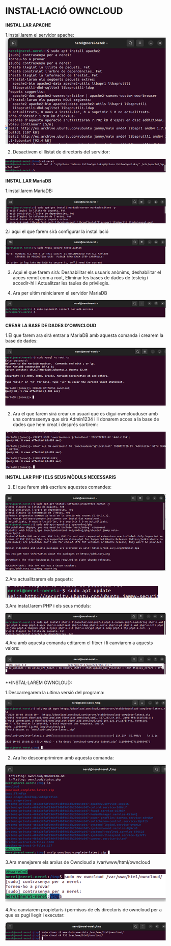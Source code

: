 # INSTAL·LACIÓ OWNCLOUD

**INSTAL.LAR APACHE** 

1.instal.larem el servidor apache:
![](FOTO1.png)

2. Desactivem el llistat de directoris del servidor:

![](FOTO5.png)

**INSTAL.LAR MariaDB**

1.instal.larem MariaDB:

![](FOTO6.png)

2.i aqui el que farem sirà configurar la instal.lació

![](FOTO7.png)

3. Aqui el que farem sirà:
Deshabilitar els usuaris anònims, deshabilitar el acces remot com a root, Eliminar les bases de dades de testeig i accedir-hi i Actualitzar les taules de privilegis.



4. Ara per ultim reiniciarem el servidor MariaDB

![](FOTO8.png)

**CREAR LA BASE DE DADES D'OWNCLOUD**

1.El que farem ara sirà entrar a MariaDB amb aquesta comanda i crearem la base de dades:

![](FOTO9.png)

2. Ara el que farem sirà crear un usuari que es digui ownclouduser amb una contrassenya que sirà Admin1234 i li donarem acces a la base de dades que hem creat i després sortirem:

![](FOTO10.png)

**INSTAL.LAR PHP I ELS SEUS MÒDULS NECESSARIS**

1. El que farem sirà escriure aquestes comandes:

![](FOTO11.png)

2.Ara actualitzarem els paquets:

![](FOTO12.png)

3.Ara instal.larem PHP i els seus mòduls:

![](FOTO13.png)

4.Ara amb aquesta comanda editarem el fitxer i li canviarem a aquests valors:

![](FOTO15.png)

**INSTAL·LAREM OWNCLOUD:

1.Descarregarem la ultima versió del programa:

![](FOTO16.png)

2. Ara ho descomprimirem amb aquesta comanda:

![](FOTO17.png)

3.Ara menejarem els arxius de Owncloud a /var/www/html/owncloud

![](FOTO18.png)

4.Ara canviarem propietaris i permisos de els directoris de owncloud per a que es pugi llegir i executar:

![](FOTO19.png)
